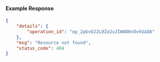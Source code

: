 <!-- Code generated for API Clients. DO NOT EDIT. -->

#### Example Response

```json
{
	"details": {
		"operation_id": "op_2pbvQJ2L0Za2uJIWA06nOvhUaOA"
	},
	"msg": "Resource not found",
	"status_code": 404
}
```
